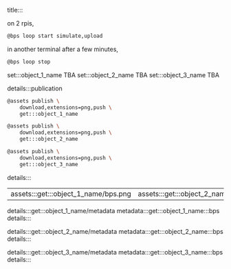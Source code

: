 title:::

on 2 rpis,

```bash
@bps loop start simulate,upload
```

in another terminal after a few minutes,

```bash
@bps loop stop
```

set:::object_1_name TBA
set:::object_2_name TBA
set:::object_3_name TBA

details:::publication
```bash
@assets publish \
	download,extensions=png,push \
	get:::object_1_name

@assets publish \
	download,extensions=png,push \
	get:::object_2_name

@assets publish \
	download,extensions=png,push \
	get:::object_3_name
```
details:::

| | | |
|-|-|-|
| assets:::get:::object_1_name/bps.png | assets:::get:::object_2_name/bps.png | assets:::get:::object_3_name/bps.png |

details:::get:::object_1_name/metadata
metadata:::get:::object_1_name:::bps
details:::

details:::get:::object_2_name/metadata
metadata:::get:::object_2_name:::bps
details:::

details:::get:::object_3_name/metadata
metadata:::get:::object_3_name:::bps
details:::
